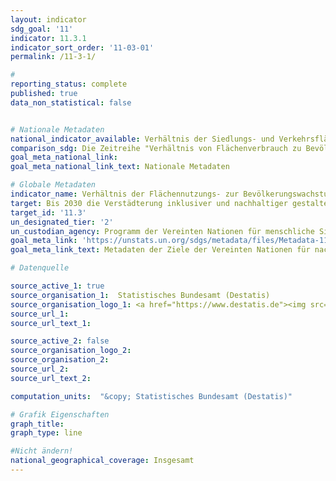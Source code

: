 ```yaml
---
layout: indicator
sdg_goal: '11'
indicator: 11.3.1
indicator_sort_order: '11-03-01'
permalink: /11-3-1/

#
reporting_status: complete
published: true
data_non_statistical: false


# Nationale Metadaten
national_indicator_available: Verhältnis der Siedlungs- und Verkehrsfläche zur Bevölkerung <br> Flächenverbrauchsrate <br> Bevölkerungsentwicklung <br> Verhältnis Flächenverbrauchsrate zur Bevölkerungsentwicklung
comparison_sdg: Die Zeitreihe "Verhältnis von Flächenverbrauch zu Bevölkerungswachstum (Jahr für Jahr)" entspricht der internationalen Metadatenbeschreibung. Die weiteren drei Zeitreihen liefern zusätzliche Informationen.
goal_meta_national_link:
goal_meta_national_link_text: Nationale Metadaten

# Globale Metadaten
indicator_name: Verhältnis der Flächennutzungs- zur Bevölkerungswachstumsrate
target: Bis 2030 die Verstädterung inklusiver und nachhaltiger gestalten und die Kapazitäten für eine partizipatorische, integrierte und nachhaltige Siedlungsplanung und -steuerung in allen Ländern verstärken
target_id: '11.3'
un_designated_tier: '2'
un_custodian_agency: Programm der Vereinten Nationen für menschliche Siedlungen (UN-Habitat)
goal_meta_link: 'https://unstats.un.org/sdgs/metadata/files/Metadata-11-03-01.pdf'
goal_meta_link_text: Metadaten der Ziele der Vereinten Nationen für nachhaltige Entwicklung

# Datenquelle

source_active_1: true
source_organisation_1:  Statistisches Bundesamt (Destatis)
source_organisation_logo_1: <a href="https://www.destatis.de"><img src="https://g205sdgs.github.io/sdg-indicators/public/logos/destatis.png" alt="Logo Destatis" /></a>
source_url_1:
source_url_text_1:

source_active_2: false
source_organisation_logo_2:
source_organisation_2:
source_url_2:
source_url_text_2:

computation_units:  "&copy; Statistisches Bundesamt (Destatis)"

# Grafik Eigenschaften
graph_title:
graph_type: line

#Nicht ändern!
national_geographical_coverage: Insgesamt
---
```


